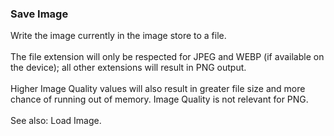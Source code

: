 ### Save Image

Write the image currently in the image store to a file.\
\
The file extension will only be respected for JPEG and WEBP (if
available on the device); all other extensions will result in PNG
output.\
\
Higher Image Quality values will also result in greater file size and
more chance of running out of memory. Image Quality is not relevant for
PNG.\
\
See also: Load Image.
